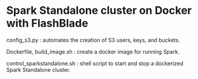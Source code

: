 # Spark Standalone cluster on Docker with FlashBlade 

config_s3.py : automates the creation of S3 users, keys, and buckets.
    
Dockerfile, build_image.sh : create a docker image for running Spark.

control_sparkstandalone.sh : shell script to start and stop a dockerized
Spark Standalone cluster.

